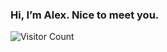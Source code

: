 ### Hi, I’m Alex. Nice to meet you.

<!-- ![GitHub stats](https://github-readme-stats.vercel.app/api?username=bartleby&show_icons=true&theme=cobalt) -->

<!-- ![Top Langs](https://github-readme-stats.vercel.app/api/top-langs/?username=bartleby&layout=compact&theme=cobalt) -->

<img alt="Visitor Count" src="https://visitor-badge.glitch.me/badge?page_id=bartleby.bartleby">

